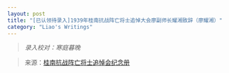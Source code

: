 ```yaml
---
layout: post
title: "[已认领待录入]1939年桂南抗战阵亡将士追悼大会廖副师长耀湘致辞（廖耀湘）"
category: "Liao's Writings"
---
```



>*录入校对：寒庭暮晚*

> 来源：[桂南抗战阵亡将士追悼会纪念册](https://www.modernhistory.org.cn/#/Detailedreading?fileCode=0001_ts_31061298&treeId=223204418&uniqTag&dirCode=f8d48f43bf404825aecd7420eaf12a77&bzId&qkTitle&imageUrl=https%3A%2F%2Fiiif.modernhistory.org.cn%2Fiiif%2F2%2F0001_ts_31061298%252F0001_ts_31061298_00129.jpg&contUrl=https%3A%2F%2Fkrwxk-prod.oss-cn-beijing.aliyuncs.com%2F0001_ts_31061298%2F0001_ts_31061298.json)
